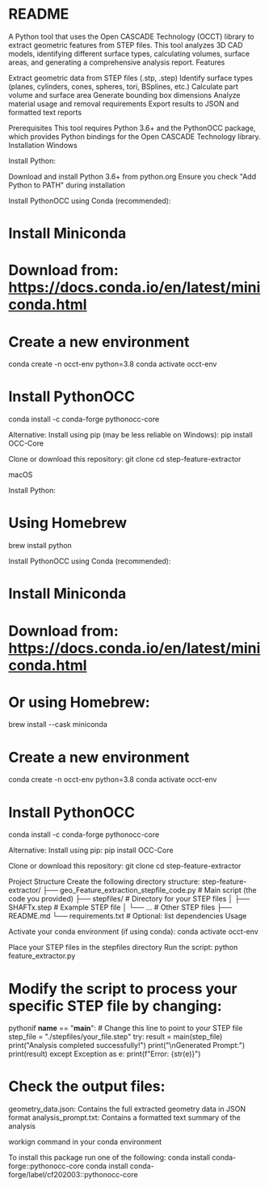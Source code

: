 # README

A Python tool that uses the Open CASCADE Technology (OCCT) library to extract geometric features from STEP files. This tool analyzes 3D CAD models, identifying different surface types, calculating volumes, surface areas, and generating a comprehensive analysis report.
Features

Extract geometric data from STEP files (.stp, .step)
Identify surface types (planes, cylinders, cones, spheres, tori, BSplines, etc.)
Calculate part volume and surface area
Generate bounding box dimensions
Analyze material usage and removal requirements
Export results to JSON and formatted text reports

Prerequisites
This tool requires Python 3.6+ and the PythonOCC package, which provides Python bindings for the Open CASCADE Technology library.
Installation
Windows

Install Python:

Download and install Python 3.6+ from python.org
Ensure you check "Add Python to PATH" during installation

Install PythonOCC using Conda (recommended):

# Install Miniconda

# Download from: https://docs.conda.io/en/latest/miniconda.html

# Create a new environment

conda create -n occt-env python=3.8
conda activate occt-env

# Install PythonOCC

conda install -c conda-forge pythonocc-core

Alternative: Install using pip (may be less reliable on Windows):
pip install OCC-Core

Clone or download this repository:
git clone <repository-url>
cd step-feature-extractor

macOS

Install Python:

# Using Homebrew

brew install python

Install PythonOCC using Conda (recommended):

# Install Miniconda

# Download from: https://docs.conda.io/en/latest/miniconda.html

# Or using Homebrew:

brew install --cask miniconda

# Create a new environment

conda create -n occt-env python=3.8
conda activate occt-env

# Install PythonOCC

conda install -c conda-forge pythonocc-core

Alternative: Install using pip:
pip install OCC-Core

Clone or download this repository:
git clone <repository-url>
cd step-feature-extractor

Project Structure
Create the following directory structure:
step-feature-extractor/
├── geo_Feature_extraction_stepfile_code.py # Main script (the code you provided)
├── stepfiles/ # Directory for your STEP files
│ ├── SHAFTx.step # Example STEP file
│ └── ... # Other STEP files
├── README.md
└── requirements.txt # Optional: list dependencies
Usage

Activate your conda environment (if using conda):
conda activate occt-env

Place your STEP files in the stepfiles directory
Run the script:
python feature_extractor.py

# Modify the script to process your specific STEP file by changing:

pythonif **name** == "**main**": # Change this line to point to your STEP file
step_file = "./stepfiles/your_file.step"
try:
result = main(step_file)
print("Analysis completed successfully!")
print("\nGenerated Prompt:")
print(result)
except Exception as e:
print(f"Error: {str(e)}")

# Check the output files:

geometry_data.json: Contains the full extracted geometry data in JSON format
analysis_prompt.txt: Contains a formatted text summary of the analysis

workign command in your conda environment

To install this package run one of the following:
conda install conda-forge::pythonocc-core
conda install conda-forge/label/cf202003::pythonocc-core
